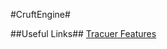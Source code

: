 #CruftEngine#



##Useful Links##
[Tracuer Features](https://github.com/google/traceur-compiler/wiki/LanguageFeatures)
